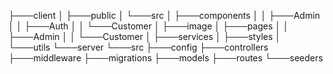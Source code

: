 ├───client
│ ├───public
│ └───src
│ ├───components
│ │ ├───Admin
│ │ ├───Auth
│ │ └───Customer
│ ├───image
│ ├───pages
│ │ ├───Admin
│ │ └───Customer
│ ├───services
│ ├───styles
│ └───utils
└───server
└───src
├───config
├───controllers
├───middleware
├───migrations
├───models
├───routes
└───seeders
